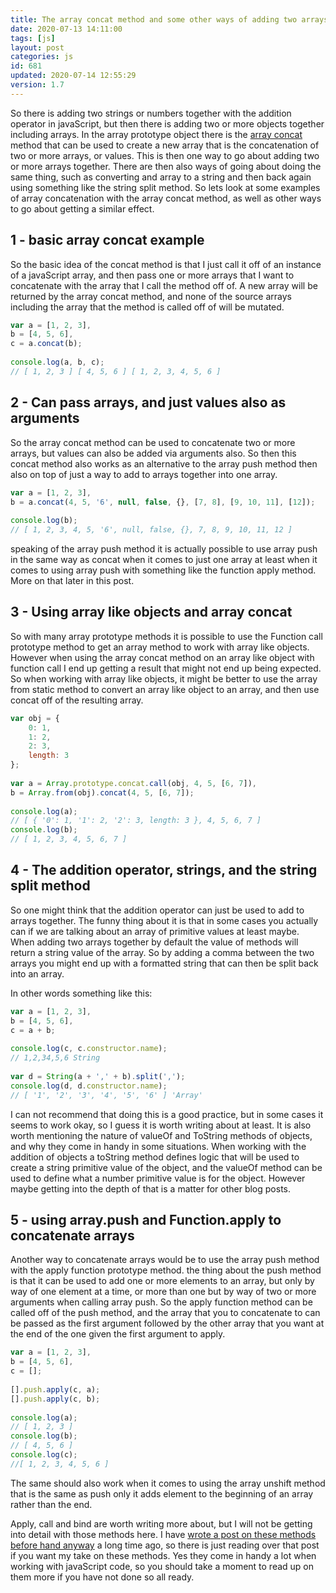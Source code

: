 ```yaml
---
title: The array concat method and some other ways of adding two arrays together
date: 2020-07-13 14:11:00
tags: [js]
layout: post
categories: js
id: 681
updated: 2020-07-14 12:55:29
version: 1.7
---
```


So there is adding two strings or numbers together with the addition operator in javaScript, but then there is adding two or more objects together including arrays. In the array prototype object there is the [array concat](https://developer.mozilla.org/en-US/docs/Web/JavaScript/Reference/Global_Objects/Array/concat) method that can be used to create a new array that is the concatenation of two or more arrays, or values. This is then one way to go about adding two or more arrays together. There are then also ways of going about doing the same thing, such as converting and array to a string and then back again using something like the string split method. So lets look at some examples of array concatenation with the array concat method, as well as other ways to go about getting a similar effect.

<!-- more -->

## 1 - basic array concat example

So the basic idea of the concat method is that I just call it off of an instance of a javaScript array, and then pass one or more arrays that I want to concatenate with the array that I call the method off of. A new array will be returned by the array concat method, and none of the source arrays including the array that the method is called off of will be mutated.

```js
var a = [1, 2, 3],
b = [4, 5, 6],
c = a.concat(b);
 
console.log(a, b, c);
// [ 1, 2, 3 ] [ 4, 5, 6 ] [ 1, 2, 3, 4, 5, 6 ]
```

## 2 - Can pass arrays, and just values also as arguments

So the array concat method can be used to concatenate two or more arrays, but values can also be added via arguments also. So then this concat method also works as an alternative to the array push method then also on top of just a way to add to arrays together into one array.

```js
var a = [1, 2, 3],
b = a.concat(4, 5, '6', null, false, {}, [7, 8], [9, 10, 11], [12]);
 
console.log(b);
// [ 1, 2, 3, 4, 5, '6', null, false, {}, 7, 8, 9, 10, 11, 12 ]
```

speaking of the array push method it is actually possible to use array push in the same way as concat when it comes to just one array at least when it comes to using array push with something like the function apply method. More on that later in this post.

## 3 - Using array like objects and array concat

So with many array prototype methods it is possible to use the Function call prototype method to get an array method to work with array like objects. However when using the array concat method on an array like object with function call I end up getting a result that might not end up being expected. So when working with array like objects, it might be better to use the array from static method to convert an array like object to an array, and then use concat off of the resulting array.

```js
var obj = {
    0: 1,
    1: 2,
    2: 3,
    length: 3
};
 
var a = Array.prototype.concat.call(obj, 4, 5, [6, 7]),
b = Array.from(obj).concat(4, 5, [6, 7]);
 
console.log(a);
// [ { '0': 1, '1': 2, '2': 3, length: 3 }, 4, 5, 6, 7 ]
console.log(b);
// [ 1, 2, 3, 4, 5, 6, 7 ]
```

## 4 - The addition operator, strings, and the string split method

So one might think that the addition operator can just be used to add to arrays together. The funny thing about it is that in some cases you actually can if we are talking about an array of primitive values at least maybe. When adding two arrays together by default the value of methods will return a string value of the array. So by adding a comma between the two arrays you might end up with a formatted string that can then be split back into an array.

In other words something like this:

```js
var a = [1, 2, 3],
b = [4, 5, 6],
c = a + b;
 
console.log(c, c.constructor.name);
// 1,2,34,5,6 String
 
var d = String(a + ',' + b).split(',');
console.log(d, d.constructor.name);
// [ '1', '2', '3', '4', '5', '6' ] 'Array'
```

I can not recommend that doing this is a good practice, but in some cases it seems to work okay, so I guess it is worth writing about at least. It is also worth mentioning the nature of valueOf and ToString methods of objects, and why they come in handy in some situations. When working with the addition of objects a toString method defines logic that will be used to create a string primitive value of the object, and the valueOf method can be used to define what a number primitive value is for the object. However maybe getting into the depth of that is a matter for other blog posts.

## 5 - using array.push and Function.apply to concatenate arrays

Another way to concatenate arrays would be to use the array push method with the apply function prototype method. the thing about the push method is that it can be used to add one or more elements to an array, but only by way of one element at a time, or more than one but by way of two or more arguments when calling array push. So the apply function method can be called off of the push method, and the array that you to concatenate to can be passed as the first argument followed by the other array that you want at the end of the one given the first argument to apply.

```js
var a = [1, 2, 3],
b = [4, 5, 6],
c = [];
 
[].push.apply(c, a);
[].push.apply(c, b);
 
console.log(a);
// [ 1, 2, 3 ]
console.log(b);
// [ 4, 5, 6 ]
console.log(c);
//[ 1, 2, 3, 4, 5, 6 ] 
```

The same should also work when it comes to using the array unshift method that is the same as push only it adds element to the beginning of an array rather than the end.

Apply, call and bind are worth writing more about, but I will not be getting into detail with those methods here. I have [wrote a post on these methods before hand anyway](/2017/09/21/js-call-apply-and-bind/) a long time ago, so there is just reading over that post if you want my take on these methods. Yes they come in handy a lot when working with javaScript code, so you should take a moment to read up on them more if you have not done so all ready.